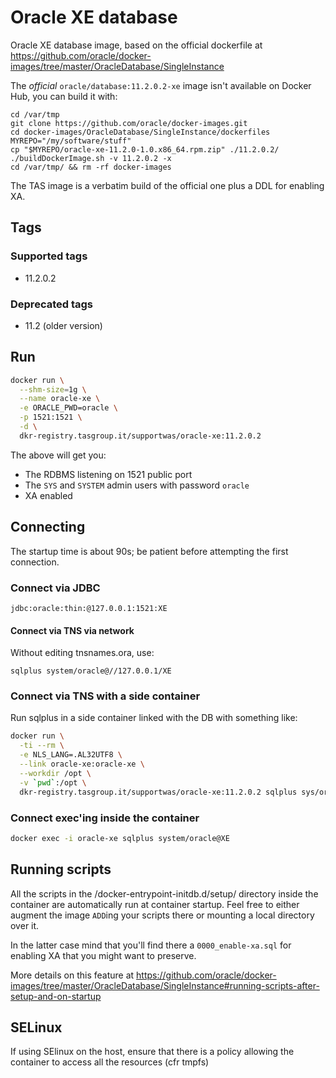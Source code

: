 # Oracle XE database

Oracle XE database image, based on the official dockerfile at
https://github.com/oracle/docker-images/tree/master/OracleDatabase/SingleInstance

The _official_ `oracle/database:11.2.0.2-xe` image isn't available on Docker Hub,
you can build it with:

```
cd /var/tmp
git clone https://github.com/oracle/docker-images.git
cd docker-images/OracleDatabase/SingleInstance/dockerfiles
MYREPO="/my/software/stuff"
cp "$MYREPO/oracle-xe-11.2.0-1.0.x86_64.rpm.zip" ./11.2.0.2/
./buildDockerImage.sh -v 11.2.0.2 -x
cd /var/tmp/ && rm -rf docker-images
```

The TAS image is a verbatim build of the official one plus a DDL for enabling XA.

## Tags
### Supported tags

 * 11.2.0.2

### Deprecated tags

 * 11.2 (older version)


## Run
```bash
docker run \
  --shm-size=1g \
  --name oracle-xe \
  -e ORACLE_PWD=oracle \
  -p 1521:1521 \
  -d \
  dkr-registry.tasgroup.it/supportwas/oracle-xe:11.2.0.2
```

The above will get you:
* The RDBMS listening on 1521 public port
* The `SYS` and `SYSTEM` admin users with password `oracle`
* XA enabled

## Connecting

The startup time is about 90s; be patient before attempting the first connection.

### Connect via JDBC
```
jdbc:oracle:thin:@127.0.0.1:1521:XE
```

#### Connect via TNS via network

Without editing tnsnames.ora, use:
```
sqlplus system/oracle@//127.0.0.1/XE
```

### Connect via TNS with a side container
Run sqlplus in a side container linked with the DB with something like:
```bash
docker run \
  -ti --rm \
  -e NLS_LANG=.AL32UTF8 \
  --link oracle-xe:oracle-xe \
  --workdir /opt \
  -v `pwd`:/opt \
  dkr-registry.tasgroup.it/supportwas/oracle-xe:11.2.0.2 sqlplus sys/oracle@//oracle-xe/XE as SYSDBA
```

### Connect exec'ing inside the container
```bash
docker exec -i oracle-xe sqlplus system/oracle@XE
```

## Running scripts

All the scripts in the /docker-entrypoint-initdb.d/setup/ directory inside the container are automatically run
at container startup. Feel free to either augment the image `ADD`ing your scripts there or mounting
a local directory over it.

In the latter case mind that you'll find there a `0000_enable-xa.sql` for enabling XA that you
might want to preserve.

More details on this feature at 
https://github.com/oracle/docker-images/tree/master/OracleDatabase/SingleInstance#running-scripts-after-setup-and-on-startup

## SELinux

If using SElinux on the host, ensure that there is a policy allowing the container to access all the resources (cfr tmpfs)

